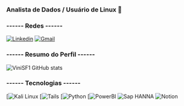 ### Analista de Dados / Usuário de Linux 🐧

### ------ Redes ------

[![Linkedin](https://img.shields.io/badge/LinkedIn-0077B5?style=for-the-badge&logo=linkedin&logoColor=white)](https://www.linkedin.com/in/vinicius-da-silva-faria-8186a22b0/)
[![Gmail](https://img.shields.io/badge/Gmail-D14836?style=for-the-badge&logo=gmail&logoColor=white)](viniciusfaria369@gmail.com)


### ------ Resumo do Perfil ------

![ViniSF1 GitHub stats](https://github-readme-stats.vercel.app/api?username=ViniSF1&show_icons=true&theme=midnight-purple)

### ------ Tecnologias ------

[![Kali Linux](https://img.shields.io/badge/Kali_Linux-557C94?style=for-the-badge&logo=kali-linux&logoColor=white)
[![Tails](https://img.shields.io/badge/Tails%20-56347C?&style=for-the-badge&logo=tails&logoColor=white)
[![Python](https://img.shields.io/badge/Python-FFD43B?style=for-the-badge&logo=python&logoColor=blue)
[![PowerBI](https://img.shields.io/badge/PowerBI-F2C811?style=for-the-badge&logo=Power%20BI&logoColor=white)
![Sap HANNA](https://img.shields.io/badge/SAP-0FAAFF?style=for-the-badge&logo=sap&logoColor=white)
![Notion](https://img.shields.io/badge/Notion-000000?style=for-the-badge&logo=notion&logoColor=white)
